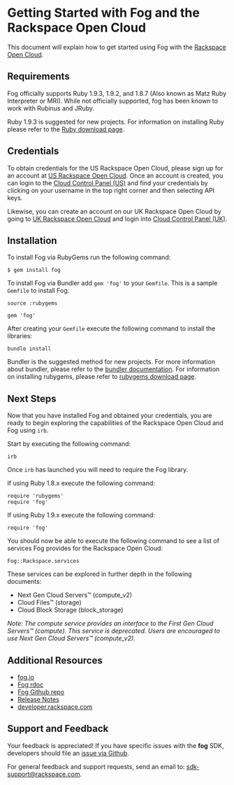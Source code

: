# Getting Started with Fog and the Rackspace Open Cloud

This document will explain how to get started using Fog with the [Rackspace Open Cloud](http://www.rackspace.com/cloud/).

## Requirements

Fog officially supports Ruby 1.9.3, 1.9.2, and 1.8.7 (Also known as Matz Ruby Interpreter or MRI). While not officially supported, fog has been known to work with Rubinus and JRuby. 

Ruby 1.9.3 is suggested for new projects. For information on installing Ruby please refer to the [Ruby download page](http://www.ruby-lang.org/en/downloads/). 

## Credentials

To obtain credentials for the US Rackspace Open Cloud, please sign up for an account at [US Rackspace Open Cloud](https://cart.rackspace.com/cloud/). Once an account is created, you can login to the [Cloud Control Panel (US)](https://mycloud.rackspace.com/) and find your credentials by clicking on your username in the top right corner and then selecting API keys.

Likewise, you can create an account on our UK Rackspace Open Cloud by going to [UK Rackspace Open Cloud](https://buyonline.rackspace.co.uk/cloud/userinfo?type=normal) and login into [Cloud Control Panel (UK)](https://mycloud.rackspace.co.uk/).

## Installation

To install Fog via RubyGems run the following command:

    $ gem install fog
    
To install Fog via Bundler add `gem 'fog'` to your `Gemfile`. This is a sample `Gemfile` to install Fog: 

	source :rubygems

	gem 'fog'

After creating your `Gemfile` execute the following command to install the libraries:

	bundle install	
	
Bundler is the suggested method for new projects. For more information about bundler, please refer to the [bundler documentation](http://gembundler.com/). For information on installing rubygems, please refer to [rubygems download page](http://rubygems.org/pages/download).

## Next Steps

Now that you have installed Fog and obtained your credentials, you are ready to begin exploring the capabilities of the Rackspace Open Cloud and Fog using `irb`.

Start by executing the following command:

	irb
	
Once `irb` has launched you will need to require the Fog library. 

If using Ruby 1.8.x execute the following command:

	require 'rubygems'
	require 'fog'

If using Ruby 1.9.x execute the following command:

	require 'fog'

You should now be able to execute the following command to see a list of services Fog provides for the Rackspace Open Cloud:

	Fog::Rackspace.services

These services can be explored in further depth in the following documents:

* Next Gen Cloud Servers™ (compute_v2)
* Cloud Files™ (storage)
* Cloud Block Storage (block_storage)

*Note: The compute service provides an interface to the First Gen Cloud Servers™ (compute). This service is deprecated. Users are encouraged to use Next Gen Cloud Servers™ (compute_v2).*

## Additional Resources
* [fog.io](http://fog.io)
* [Fog rdoc](http://rubydoc.info/gems/fog)
* [Fog Github repo](https://github.com/fog/fog)
* [Release Notes](https://github.com/fog/fog/blob/master/changelog.txt)
* [developer.rackspace.com](http://developer.rackspace.com/)

## Support and Feedback
Your feedback is appreciated! If you have specific issues with the **fog** SDK, developers should file an [issue via Github](https://github.com/fog/fog/issues).

For general feedback and support requests, send an email to: <sdk-support@rackspace.com>.
